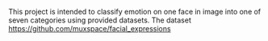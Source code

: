 This project is intended to classify emotion on one face in image into one of seven categories using provided datasets.
The dataset https://github.com/muxspace/facial_expressions
